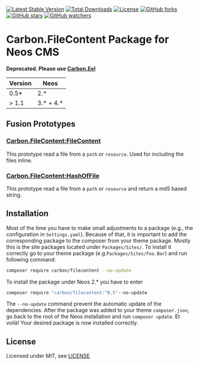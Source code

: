 [![Latest Stable Version](https://poser.pugx.org/carbon/filecontent/v/stable)](https://packagist.org/packages/carbon/filecontent)
[![Total Downloads](https://poser.pugx.org/carbon/filecontent/downloads)](https://packagist.org/packages/carbon/filecontent)
[![License](https://poser.pugx.org/carbon/filecontent/license)](LICENSE)
[![GitHub forks](https://img.shields.io/github/forks/CarbonPackages/Carbon.FileContent.svg?style=social&label=Fork)](https://github.com/CarbonPackages/Carbon.FileContent/fork)
[![GitHub stars](https://img.shields.io/github/stars/CarbonPackages/Carbon.FileContent.svg?style=social&label=Stars)](https://github.com/CarbonPackages/Carbon.FileContent/stargazers)
[![GitHub watchers](https://img.shields.io/github/watchers/CarbonPackages/Carbon.FileContent.svg?style=social&label=Watch)](https://github.com/CarbonPackages/Carbon.FileContent/subscription)

# Carbon.FileContent Package for Neos CMS

**Deprecated. Please use [Carbon.Eel](https://github.com/CarbonPackages/Carbon.Eel#filecontent-helper)**

| Version | Neos        |
| ------- | ----------- |
| 0.5\*   | 2.\*        |
| > 1.1   | 3.\* + 4.\* |

## Fusion Prototypes

### [Carbon.FileContent:FileContent](Resources/Private/Fusion/FileContent.fusion)

This prototype read a file from a `path` or `resource`. Used for including the files inline.

### [Carbon.FileContent:HashOfFile](Resources/Private/Fusion/HashOfFile.fusion)

This prototype read a file from a `path` or `resource` and return a md5 based string.

## Installation

Most of the time you have to make small adjustments to a package (e.g., the configuration in `Settings.yaml`). Because of that, it is important to add the corresponding package to the composer from your theme package. Mostly this is the site packages located under `Packages/Sites/`. To install it correctly go to your theme package (e.g.`Packages/Sites/Foo.Bar`) and run following command:

```bash
composer require carbon/filecontent --no-update
```

To install the package under Neos 2.\* you have to enter

```bash
composer require "carbon/filecontent:^0.5"--no-update
```

The `--no-update` command prevent the automatic update of the dependencies. After the package was added to your theme `composer.json`, go back to the root of the Neos installation and run `composer update`. Et voilà! Your desired package is now installed correctly.

## License

Licensed under MIT, see [LICENSE](LICENSE)
